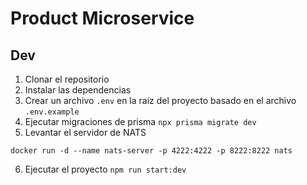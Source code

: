 # Product Microservice

## Dev

1. Clonar el repositorio
2. Instalar las dependencias
3. Crear un archivo `.env` en la raíz del proyecto basado en el archivo `.env.example`
4. Ejecutar migraciones de prisma `npx prisma migrate dev`
5. Levantar el servidor de NATS

```
docker run -d --name nats-server -p 4222:4222 -p 8222:8222 nats
```

6. Ejecutar el proyecto `npm run start:dev`
